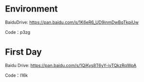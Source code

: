 # Environment
BaiduDrive: https://pan.baidu.com/s/1K6eR6_UD9inmDwBqTkpiUw 

Code：p3zg 
# First Day
Baidu Drive: https://pan.baidu.com/s/1QiKys8T6yY-iyTQkzRqWpA 

Code：l16k
